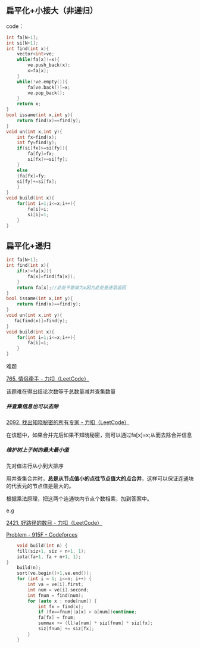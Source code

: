 ## 扁平化+小接大（非递归）

code：

```c++
int fa[N+1];
int si[N+1];
int find(int x){
    vector<int>ve;
    while(fa[x]!=x){
        ve.push_back(x);
        x=fa[x];
    }
    while(!ve.empty()){
        fa[ve.back()]=x;
        ve.pop_back();
    }
    return x;
}
bool issame(int x,int y){
    return find(x)==find(y);
}
void un(int x,int y){
    int fx=find(x);
    int fy=find(y);
    if(si[fx]>=si[fy]){
        fa[fy]=fx;
        si[fx]+=si[fy];
    }
    else 
    {fa[fx]=fy;
    si[fy]+=si[fx];
    }
}
void build(int x){
    for(int i=1;i<=x;i++){
        fa[i]=i;
        si[i]=1;
    }
}

```



## 扁平化+递归

```c++
int fa[N+1];
int find(int x){
    if(x!=fa[x]){
        fa[x]=find(fa[x]);
    }
    return fa[x];//此处不能改为x因为此处是逐层返回
}
bool issame(int x,int y){
    return find(x)==find(y);
}
void un(int x,int y){
   fa[find(x)]=find(y);
}
void build(int x){
    for(int i=1;i<=x;i++){
        fa[i]=i;
    }
}
```

难题

[765. 情侣牵手 - 力扣（LeetCode）](https://leetcode.cn/problems/couples-holding-hands/description/?envType=problem-list-v2&envId=f4LgKPld)

该题难在得出结论次数等于总数量减并查集数量

##### 并查集信息也可以去除

[2092. 找出知晓秘密的所有专家 - 力扣（LeetCode）](https://leetcode.cn/problems/find-all-people-with-secret/description/?envType=problem-list-v2&envId=f4LgKPld)

在该题中，如果合并完后如果不知晓秘密，则可以通过fa[x]=x;从而去除合并信息

##### 维护树上子树的最大最小值

先对值进行从小到大排序

用并查集合并时，**总是从节点值小的点往节点值大的点合并**，这样可以保证连通块的代表元的节点值是最大的。

根据乘法原理，把这两个连通块内节点个数相乘，加到答案中。

e.g

[2421. 好路径的数目 - 力扣（LeetCode）](https://leetcode.cn/problems/number-of-good-paths/description/?envType=problem-list-v2&envId=f4LgKPld)

[Problem - 915F - Codeforces](https://codeforces.com/problemset/problem/915/F)

```c++
	void build(int n) {
	fill(siz+1, siz + n+1, 1);
	iota(fa+1, fa + n+1, 1);
}
	build(n);
	sort(ve.begin()+1,ve.end());
	for (int i = 1; i<=n; i++) {
		int va = ve[i].first;
		int num = ve[i].second;
		int fnum = find(num);
		for (auto x : node[num]) {
			int fx = find(x);
			if (fx==fnum||a[x] > a[num])continue;
			fa[fx] = fnum;
			summax += (ll)a[num] * siz[fnum] * siz[fx];
			siz[fnum] += siz[fx];
		}
	}
```

